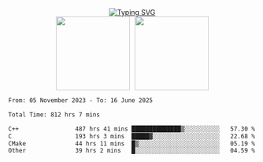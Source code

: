 <!--START_SECTION:console-->
<div align="center">
  <a href="https://git.io/typing-svg">
    <img src="https://readme-typing-svg.demolab.com/?lines=Hello+There+!;Happy+Coding+!&size=28&color=0F62FE&center=true&font=Fira+Code" alt="Typing SVG" />
  </a>
</div>
<!--END_SECTION:console-->

<div align="center" style="display: flex; justify-content: center; gap: 10px; flex-wrap: wrap;">
  <img 
    src="https://github-readme-stats.vercel.app/api?username=gotorion&hide_title=true&hide_border=true&show_icons=true&line_height=21&text_color=000&icon_color=000&bg_color=0,ea6161,ffc64d,fffc4d,52fa5a&theme=graywhite" 
    height="150"
  />
  <img 
    src="https://github-readme-stats.vercel.app/api/top-langs/?username=gotorion&hide_title=true&hide_border=true&layout=compact&langs_count=6&text_color=000&icon_color=fff&bg_color=0,52fa5a,4dfcff,c64dff&theme=graywhite" 
    height="150"
  />
</div>
<!--START_SECTION:waka-->

```txt
From: 05 November 2023 - To: 16 June 2025

Total Time: 812 hrs 7 mins

C++                487 hrs 41 mins ██████████████▒░░░░░░░░░░   57.30 %
C                  193 hrs 3 mins  █████▓░░░░░░░░░░░░░░░░░░░   22.68 %
CMake              44 hrs 11 mins  █▒░░░░░░░░░░░░░░░░░░░░░░░   05.19 %
Other              39 hrs 2 mins   █░░░░░░░░░░░░░░░░░░░░░░░░   04.59 %
```

<!--END_SECTION:waka-->
